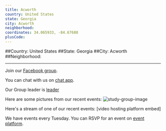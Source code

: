 ```yaml
---
title: Acworth
country: United States
state: Georgia
city: Acworth
neighborhood: 
coordinates: 34.065933, -84.67688
plusCode:
---
```


##Country: United States
##State: Georgia
##City: Acworth
##Neighborhood: 
*****
Join our [Facebook group](https://www.facebook.com/groups/free.code.camp.acworth.ga).

You can chat with us on [chat app]().

Our Group leader is [leader]()

Here are some pictures from our recent events:
![study-group-image]()

Here's a stream of one of our recent events:
[video hosting platform embed]

We have events every Tuesday. You can RSVP for an event on [event platform]().
